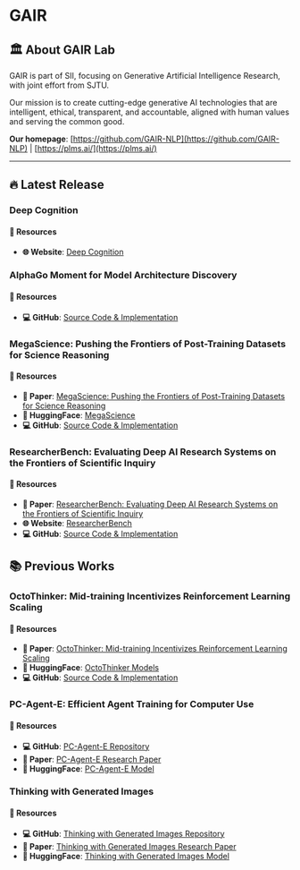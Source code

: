 # GAIR

## 🏛️ About GAIR Lab

GAIR is part of SII, focusing on Generative Artificial Intelligence Research, with joint effort from SJTU.

Our mission is to create cutting-edge generative AI technologies that are intelligent, ethical, transparent, and accountable, aligned with human values and serving the common good.

**Our homepage**: [https://github.com/GAIR-NLP](https://github.com/GAIR-NLP) | [https://plms.ai/](https://plms.ai/)

---

## 🔥 Latest Release
### Deep Cognition

  #### 🔗 Resources
  - **🌐 Website**: [Deep Cognition](https://www.opensii.ai/)


### AlphaGo Moment for Model Architecture Discovery
  
  #### 🔗 Resources
  - **💻 GitHub**: [Source Code & Implementation](https://github.com/GAIR-NLP/ASI-Arch)

###  MegaScience: Pushing the Frontiers of Post-Training Datasets for Science Reasoning

  #### 🔗 Resources
  - **📖 Paper**: [MegaScience: Pushing the Frontiers of Post-Training Datasets for Science Reasoning](https://arxiv.org/abs/2507.16812)
  - **🤗 HuggingFace**: [MegaScience](https://huggingface.co/MegaScience)
  - **💻 GitHub**: [Source Code & Implementation](https://github.com/GAIR-NLP/MegaScience)

###  ResearcherBench: Evaluating Deep AI Research Systems on the Frontiers of Scientific Inquiry

  #### 🔗 Resources
  - **📖 Paper**: [ResearcherBench: Evaluating Deep AI Research Systems on the Frontiers of Scientific Inquiry](https://arxiv.org/abs/2507.16280)
  - **🌐 Website**: [ResearcherBench](https://researcherbench.github.io/)
  - **💻 GitHub**: [Source Code & Implementation](https://github.com/GAIR-NLP/ResearcherBench)



## 📚 Previous Works

### OctoThinker: Mid-training Incentivizes Reinforcement Learning Scaling
  
  #### 🔗 Resources
  - **📖 Paper**: [OctoThinker: Mid-training Incentivizes Reinforcement Learning Scaling](https://arxiv.org/pdf/2506.20512)
  - **🤗 HuggingFace**: [OctoThinker Models](https://huggingface.co/OctoThinker)
  - **💻 GitHub**: [Source Code & Implementation](https://github.com/GAIR-NLP/OctoThinker)

### PC-Agent-E: Efficient Agent Training for Computer Use

  #### 🔗 Resources
  - **💻 GitHub**: [PC-Agent-E Repository](https://github.com/GAIR-NLP/PC-Agent-E)
  - **📖 Paper**: [PC-Agent-E Research Paper](https://github.com/GAIR-NLP/PC-Agent-E)
  - **🤗 HuggingFace**: [PC-Agent-E Model](https://huggingface.co/henryhe0123/PC-Agent-E)

### Thinking with Generated Images

  #### 🔗 Resources
  - **💻 GitHub**: [Thinking with Generated Images Repository](https://github.com/GAIR-NLP/thinking-with-generated-images)
  - **📖 Paper**: [Thinking with Generated Images Research Paper](https://arxiv.org/abs/2505.22525)
  - **🤗 HuggingFace**: [Thinking with Generated Images Model](https://huggingface.co/GAIR/twgi-subgoal-anole-7b)




